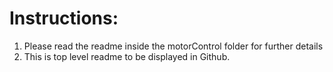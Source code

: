 # Instructions:

1. Please read the readme inside the motorControl folder for further details
2. This is top level readme to be displayed in Github.
